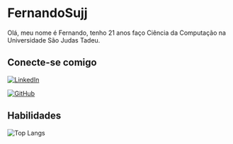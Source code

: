 # FernandoSujj
Olá, meu nome é Fernando, tenho 21 anos faço Ciência da Computação na Universidade São Judas Tadeu.

## Conecte-se comigo
[![LinkedIn](https://img.shields.io/badge/LinkedIn-000?style=for-the-badge&logo=linkedin&logoColor=0E76A8)](https://www.linkedin.com/in/fernando-su-71863221a/)

[![GitHub](https://img.shields.io/badge/GitHub-000?style=for-the-badge&logo=github)](https://github.com/FernandoSujj)

## Habilidades
![Top Langs](https://github-readme-stats-git-masterrstaa-rickstaa.vercel.app/api/top-langs/?username=FernandoSujj&layout=compact&bg_color=000&border_color=30A3DC&title_color=E94D5F&text_color=FFF)
